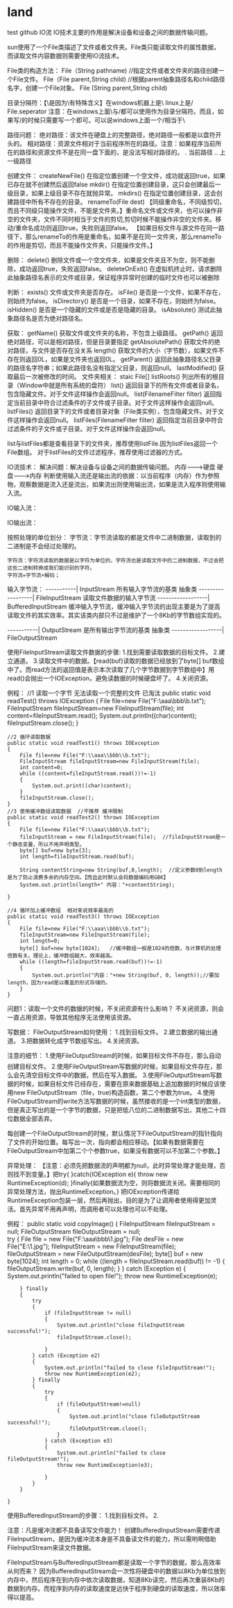 # land
test github
IO流
IO技术主要的作用是解决设备和设备之间的数据传输问题。

sun使用了一个File类描述了文件或者文件夹。File类只能读取文件的属性数据，而读取文件内容数据则需要使用IO流技术。

File类的构造方法：
	File（String pathname)  //指定文件或者文件夹的路径创建一个File文件。
	File（File parent,String child) //根据parent抽象路径名和child路径名字，创建一个File对象。
	File (String parent,String child) 

目录分隔符：【\\是因为\有特殊含义】在windows机器上是\    linux上是/
File.seperator
注意：在windows上面\与/都可以使用作为目录分隔符。而且，如果写/的时候只需要写一个即可。可以说windows上面一个/相当于\\


路径问题：
	绝对路径：该文件在硬盘上的完整路径，绝对路径一般都是以盘符开头的。
	相对路径：资源文件相对于当前程序所在的路径。注意：如果程序当前所在的路径和资源文件不是在同一盘下面的，是没法写相对路径的。
	.   当前路径
	..  上一级路径


创建文件：
	createNewFile()	在指定位置创建一个空文件，成功就返回true，如果已存在就不创建然后返回false
	mkdir()			在指定位置创建目录，这只会创建最后一级目录，如果上级目录不存在就抛异常。
	mkdirs()		在指定位置创建目录，这会创建路径中所有不存在的目录。
	renameTo(File dest)	【同级重命名，不同级剪切，而且不同级只能操作文件，不能是文件夹。】重命名文件或文件夹，也可以操作非空的文件夹，文件不同时相当于文件的剪切,剪切时候不能操作非空的文件夹。移动/重命名成功则返回true，失败则返回false。
【如果目标文件与源文件在同一路径下，那么renameTo的作用是重命名，如果不是在同一文件夹，那么renameTo的作用是剪切，而且不能操作文件夹，只能操作文件。】


删除：
	delete()		删除文件或一个空文件夹，如果是文件夹且不为空，则不能删除，成功返回true，失败返回false。
	deleteOnExit()	在虚拟机终止时，请求删除此抽象路径名表示的文件或目录，保证程序异常时创建的临时文件也可以被删除

判断：
	exists()		文件或文件夹是否存在。
	isFile()		是否是一个文件，如果不存在，则始终为false。
	isDirectory()	是否是一个目录，如果不存在，则始终为false。
	isHidden()		是否是一个隐藏的文件或是否是隐藏的目录。
	isAbsolute()	测试此抽象路径名是否为绝对路径名。


获取：
getName()		获取文件或文件夹的名称，不包含上级路径。
getPath()       返回绝对路径，可以是相对路径，但是目录要指定
getAbsolutePath()	获取文件的绝对路径，与文件是否存在没关系
length()		获取文件的大小（字节数），如果文件不存在则返回0L，如果是文件夹也返回0L。
getParent()		返回此抽象路径名父目录的路径名字符串；如果此路径名没有指定父目录，则返回null。
lastModified()	获取最后一次被修改的时间。
	文件夹相关：
staic File[] listRoots()	列出所有的根目录（Window中就是所有系统的盘符）
list()				 返回目录下的所有文件或者目录名，包含隐藏文件。对于文件这样操作会返回null。
list(FilenameFilter filter)	返回指定当前目录中符合过滤条件的子文件或子目录。对于文件这样操作会返回null。
listFiles()			返回目录下的文件或者目录对象（File类实例），包含隐藏文件。对于文件这样操作会返回null。
listFiles(FilenameFilter filter)	返回指定当前目录中符合过滤条件的子文件或子目录。对于文件这样操作会返回null。


list与listFiles都是查看目录下的文件夹，推荐使用listFile.因为listFiles返回一个File数组。
对于listFiles的文件过滤程序，推荐使用过滤器的方式。




IO流技术：
解决问题：解决设备与设备之间的数据传输问题。 内存--->硬盘   硬盘--->内存
判断使用输入流还是输出流的依据：以当前程序（内存）作为参照物，观察数据是流入还是流出，如果流出则使用输出流，如果是流入程序则使用输入流。

IO输入流：

IO输出流：

按照处理的单位划分：
	字节流：字节流读取的都是文件中二进制数据，读取到的二进制是不会经过处理的。

	字符流：字符流读取的数据是以字符为单位的，字符流也是读取文件中的二进制数据，不过会把这些二进制转换成我们能识别的字符。
	字符流=字节流+解码；

输入字节流：
-----------| InputStream 所有输入字节流的基类    抽象类
------------------| FileInputStream 读取文件数据的输入字节流
------------------| BufferedInputStream 缓冲输入字节流，缓冲输入字节流的出现主要是为了提高读取文件的其实效率。其实该类内部只不过是维护了一个8Kb的字节数组实现的。

-----------| OutputStream 是所有输出字节流的基类 抽象类
------------------| FileOutputStream 

使用FileInputStream读取文件数据的步骤:
	1.找到需要读取数据的目标文件。
	2.建立通道。
	3.读取文件中的数据。【read(buf)读取的数据已经放到了byte[] buf数组中了。而read方法的返回值是表示本次读取了几个字节数据到字节数组中】用read()会抛出一个IOException，避免读数据的时候硬盘坏了。
	4.关闭资源。



例程：
	//1 读取一个字节     无法读取一个完整的文件 已淘汰
	public static void readTest() throws IOException
	{
		File file=new File("F:\\aaa\\bbb\\b.txt");
		FileInputStream fileInputStream=new FileInputStream(file);
		int content=fileInputStream.read();
		System.out.println((char)content);
		fileInputStream.close();
	}
	
	//2 循环读取数据
	public static void readTest1() throws IOException
	{
		File file=new File("F:\\aaa\\bbb\\b.txt");
		FileInputStream fileInputStream=new FileInputStream(file);
		int content=0;
		while ((content=fileInputStream.read())!=-1)
		{
			System.out.print((char)content);
		}
		fileInputStream.close();
	}
	//3 使用缓冲数组读取数据  //不推荐 缓冲限制
	public static void readTest2() throws IOException
	{
		File file=new File("F:\\aaa\\bbb\\b.txt");
		fileInputStream = new FileInputStream(file);  //fileInputStream是一个静态变量，所以不用声明类型。
		byte[] buf=new byte[3];
		int length=fileInputStream.read(buf);
		
		String contentString=new String(buf,0,length);  //定义参数0到length是为了防止浪费多余的内存空间。【而且此时默认会将数据编码用GBK】
		System.out.println(length+" 内容："+contentString);
		
	}

	//4 循环加上缓冲数组  相对来说效率最高的
	public static void readTest3() throws IOException
	{
		File file=new File("F:\\aaa\\bbb\\b.txt");
		fileInputStream=new FileInputStream(file);
		int length=0;
		byte[] buf=new byte[1024];   //缓冲数组一般是1024的倍数，与计算机的处理倍数有关。理论上，缓冲数组越大，效率越高。
		while ((length=fileInputStream.read(buf))!=-1)
		{
			System.out.println("内容："+new String(buf, 0, length));//要加length，因为read是以覆盖的形式存储的。
		}
	}


问题1：读取一个文件的数据的时候，不关闭资源有什么影响？
	不关闭资源，则会一直占用资源，导致其他程序无法使用该资源。




写数据：
FileOutputStream如何使用：
	1.找到目标文件。
	2.建立数据的输出通道。
	3.把数据转化成字节数组写出。
	4.关闭资源。

注意的细节：
	1.使用FileOutputStream的时候，如果目标文件不存在，那么自动创建目标文件。
	2.使用FileOutputStream写数据的时候，如果目标文件存在，那么会先清空目标文件中的数据，然后在写入数据。
	3.使用FileOutputStream写数据的时候，如果目标文件已经存在，需要在原来数据基础上追加数据的时候应该使用new FileOutputStream（file，true)构造函数，第二个参数为true。
	4.使用FileOutputStream的write方法写数据的时候，虽然接收的是一个int类型的数据，但是真正写出的是一个字节的数据，只是把低八位的二进制数据写出，其他二十四位数据全部丢弃。


每创建一个FileOutputStream的时候，默认情况下FileOutputStream的指针指向了文件的开始位置。每写出一次，指向都会相应移动。【如果有数据需要在FileOutputStream中加第二个个参数true，如果没有数据可以不加第二个参数。】


异常处理：
	【注意：必须先把数据流的声明都为null，此时异常处理才能处理，否则找不到变量。】把try{ }catch(IOException e){ throw new RuntimeException(d); }finally{如果数据流为空，则将数据流关闭。需要相同的异常处理方法，抛出RuntimeException。} 把IOException传递给RuntimeException包装一层，然后再抛出，目的是为了让调用者使用得更加灵活。首先异常不用再声明，而调用者可以处理也可以不处理。

例程：
	public static void copyImage()
	{
		FileInputStream fileInputStream = null;
		FileOutputStream fileOutputStream = null;	
		try
		{
			File file = new File("F:\\aaa\\bbb\\1.jpg");
			File desFile = new File("E:\\1.jpg");
			fileInputStream = new FileInputStream(file);
			fileOutputStream = new FileOutputStream(desFile);
			byte[] buf = new byte[1024];
			int length = 0;
			while ((length = fileInputStream.read(buf)) != -1)
			{
				fileOutputStream.write(buf, 0, length);
			}
		} catch (Exception e)
		{
			System.out.println("failed to open file!");
			throw new RuntimeException(e);

		} finally
		{
			try
			{
				if (fileInputStream != null)
				{
					System.out.println("close fileInputStream successful!");
					fileInputStream.close();
					
				}
			} catch (Exception e2)
			{
				System.out.println("failed to close fileInputStream!");
				throw new RuntimeException(e2);
			} finally
			{
				try
				{
					if (fileOutputStream!=null)
					{
						System.out.println("close fileOutputStream successful!");
						fileOutputStream.close();
					}
				} catch (Exception e3)
				{
					System.out.println("failed to close fileOutputStream!");
					throw new RuntimeException(e3);
					
				}
			}
		}

	}



使用BufferedInputStream的步骤：
	1.找到目标文件。
	2.

注意：凡是缓冲流都不具备读写文件能力！
创建BufferedInputStream需要传递FileInputStream，是因为缓冲流本身是不具备读文件的能力，所以需哟啊借助FileInputStream来读文件数据。

FileInputStream与BufferedInputStream都是读取一个字节的数据，那么高效率从何而来？
因为BufferedInputStream会一次性将硬盘中的数据以8Kb为单位放到内存中，然后程序在到内存中依次读取数据，知道8Kb读完，然后再次重装8Kb的数据到内存。而程序到内存的读取速度是远快于程序到硬盘的读取速度，所以效率得以提高。


